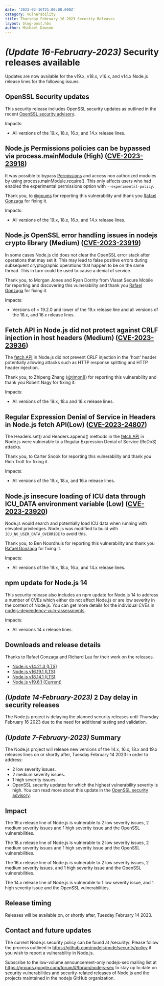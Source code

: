 ```yaml
---
date: '2023-02-16T21:00:00.000Z'
category: vulnerability
title: Thursday February 16 2023 Security Releases
layout: blog-post.hbs
author: Michael Dawson
---
```


# _(Update 16-February-2023)_ Security releases available

Updates are now available for the v19.x, v18.x, v16.x, and v14.x Node.js release lines for the
following issues.

## OpenSSL Security updates

This security release includes OpenSSL security updates as outlined in the recent
[OpenSSL security advisory](https://www.openssl.org/news/secadv/20230207.txt).

Impacts:

- All versions of the 19.x, 18.x, 16.x, and 14.x release lines.

## Node.js Permissions policies can be bypassed via process.mainModule (High) ([CVE-2023-23918](https://cve.mitre.org/cgi-bin/cvename.cgi?name=CVE-2023-23918))

It was possible to bypass [Permissions](https://nodejs.org/api/permissions.html) and access non authorized modules by using process.mainModule.require(). This only affects users who had enabled the experimental permissions option with `--experimental-policy`.

Thank you, to [@goums](https://github.com/goums) for reporting this vulnerability and thank you [Rafael Gonzaga](https://github.com/RafaelGSS) for fixing it.

Impacts:

- All versions of the 19.x, 18.x, 16.x, and 14.x release lines.

## Node.js OpenSSL error handling issues in nodejs crypto library (Medium) ([CVE-2023-23919](https://cve.mitre.org/cgi-bin/cvename.cgi?name=CVE-2023-23919))

In some cases Node.js did does not clear the OpenSSL error stack after operations that may set it. This may lead to false positive errors during subsequent cryptographic operations that happen to be on the same thread. This in turn could be used to cause a denial of service.

Thank you, to Morgan Jones and Ryan Dorrity from Viasat Secure Mobile for reporting and discovering this vulnerability and thank you [Rafael Gonzaga](https://github.com/RafaelGSS) for fixing it.

Impacts:

- Versions of < 19.2.0 and lower of the 19.x release line and all versions of the 18.x, and 16.x release lines.

## Fetch API in Node.js did not protect against CRLF injection in host headers (Medium) ([CVE-2023-23936](https://cve.mitre.org/cgi-bin/cvename.cgi?name=CVE-2023-23936))

The [fetch API](https://nodejs.org/dist/latest/docs/api/globals.html#fetch) in Node.js did not prevent
CRLF injection in the 'host' header potentially allowing attacks such as HTTP response splitting
and HTTP header injection.

Thank you, to Zhipeng Zhang ([@timon8](https://hackerone.com/timon8)) for reporting this vulnerability and thank you Robert Nagy for fixing it.

Impacts:

- All versions of the 19.x, 18.x and 16.x release lines.

## Regular Expression Denial of Service in Headers in Node.js fetch API(Low) ([CVE-2023-24807](https://cve.mitre.org/cgi-bin/cvename.cgi?name=CVE-2023-24807))

The Headers.set() and Headers.append() methods in the
[fetch API](https://nodejs.org/dist/latest/docs/api/globals.html#fetch) in Node.js were vulnerable to a Regular Expression Denial of Service (ReDoS) attacks.

Thank you, to Carter Snook for reporting this vulnerability and thank you Rich Trott for fixing it.

Impacts:

- All versions of the 19.x, 18.x, and 16.x release lines.

## Node.js insecure loading of ICU data through ICU_DATA environment variable (Low) ([CVE-2023-23920](https://cve.mitre.org/cgi-bin/cvename.cgi?name=CVE-2023-23920))

Node.js would search and potentially load ICU data when running with elevated priviledges. Node.js
was modified to build with `ICU_NO_USER_DATA_OVERRIDE` to avoid this.

Thank you, to Ben Noordhuis for reporting this vulnerability and thank you [Rafael Gonzaga](https://github.com/RafaelGSS) for fixing it.

Impacts:

- All versions of the 19.x, 18.x, 16.x, and 14.x release lines.

## npm update for Node.js 14

This security release also includes an npm update for Node.js 14 to address a number
of CVEs which either do not affect Node.js or are low severity in the context of Node.js. You
can get more details for the individual CVEs in
[nodejs-dependency-vuln-assessments](https://github.com/nodejs/nodejs-dependency-vuln-assessments).

Impacts:

- All versions 14.x release lines.

## Downloads and release details

Thanks to Rafael Gonzaga and Richard Lau for their work on the releases.

- [Node.js v14.21.3 (LTS)](/blog/release/v14.21.3/)
- [Node.js v16.19.1 (LTS)](/blog/release/v16.19.1/)
- [Node.js v18.14.1 (LTS)](/blog/release/v18.14.1/)
- [Node.js v19.6.1 (Current)](/blog/release/v19.6.1/)

## _(Update 14-February-2023)_ 2 Day delay in security releases

The Node.js project is delaying the planned security releases until Thursday
February 16 2023 due to the need for additional testing and validation.

## _(Update 7-February-2023)_ Summary

The Node.js project will release new versions of the 14.x, 16.x, 18.x and 19.x
releases lines on or shortly after, Tuesday February 14 2023 in order to address:

- 2 low severity issues.
- 2 medium severity issues.
- 1 high severity issues.
- OpenSSL security updates for which the highest vulnerability severity is high. You
  can read more about this update in the
  [OpenSSL security advisory](https://www.openssl.org/news/secadv/20230207.txt).

## Impact

The 19.x release line of Node.js is vulnerable to 2 low severity issues, 2 medium severity issues and 1 high severity issue and the OpenSSL vulnerabilities.

The 18.x release line of Node.js is vulnerable to 2 low severity issues, 2 medium severity issues and 1 high severity issue and the OpenSSL vulnerabilities.

The 16.x release line of Node.js is vulnerable to 2 low severity issues, 2 medium severity issues, and 1 high severity issue and the OpenSSL vulnerabilities.

The 14.x release line of Node.js is vulnerable to 1 low severity issue, and 1 high severity issue and the OpenSSL vulnerabilities.

## Release timing

Releases will be available on, or shortly after, Tuesday February 14 2023.

## Contact and future updates

The current Node.js security policy can be found at /security/. Please follow the process outlined in https://github.com/nodejs/node/security/policy if you wish to report a vulnerability in Node.js.

Subscribe to the low-volume announcement-only nodejs-sec mailing list at https://groups.google.com/forum/#!forum/nodejs-sec to stay up to date on security vulnerabilities and security-related releases of Node.js and the projects maintained in the nodejs GitHub organization.
